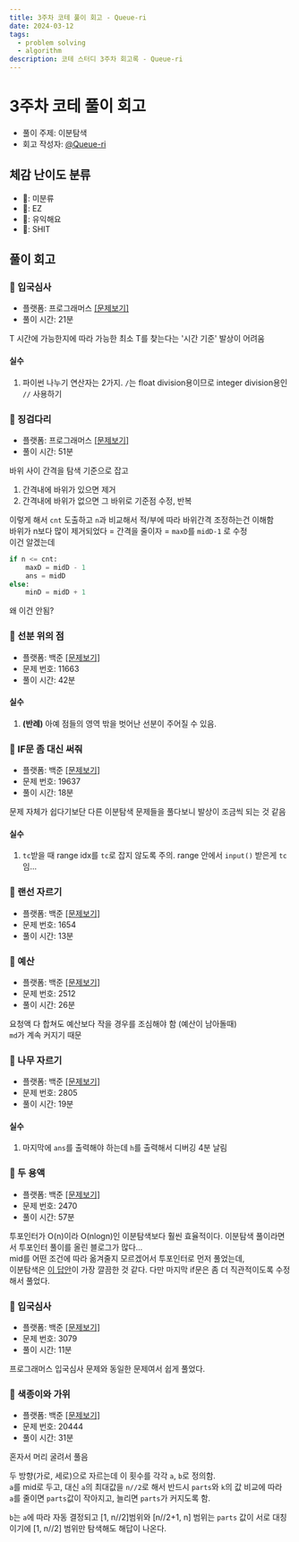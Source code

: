 ```yaml
---
title: 3주차 코테 풀이 회고 - Queue-ri
date: 2024-03-12
tags:
  - problem solving
  - algorithm
description: 코테 스터디 3주차 회고록 - Queue-ri
---
```


# 3주차 코테 풀이 회고
- 풀이 주제: 이분탐색
- 회고 작성자: [@Queue-ri](https://github.com/Queue-ri)

## 체감 난이도 분류
- 💬: 미분류
- 🍰: EZ
- 🔮: 유익해요
- 🐞: SHIT

## 풀이 회고
### 🔮 입국심사
- 플랫폼: 프로그래머스 [[문제보기]](https://school.programmers.co.kr/learn/courses/30/lessons/43238)
- 풀이 시간: 21분

T 시간에 가능한지에 따라 가능한 최소 T를 찾는다는 '시간 기준' 발상이 어려움

#### 실수
1. 파이썬 나누기 연산자는 2가지. `/`는 float division용이므로 integer division용인 `//` 사용하기

### 🔮 징검다리
- 플랫폼: 프로그래머스 [[문제보기]](https://school.programmers.co.kr/learn/courses/30/lessons/43236)
- 풀이 시간: 51분

바위 사이 간격을 탐색 기준으로 잡고

1. 간격내에 바위가 있으면 제거
2. 간격내에 바위가 없으면 그 바위로 기준점 수정, 반복

이렇게 해서 `cnt` 도출하고 `n`과 비교해서 적/부에 따라 바위간격 조정하는건 이해함 </br>
바위가 n보다 많이 제거되었다 = 간격을 줄이자 = `maxD`를 `midD-1` 로 수정 </br>
이건 알겠는데 </br>

```python
if n <= cnt:
    maxD = midD - 1
    ans = midD
else:
    minD = midD + 1
```

왜 이건 안됨?

### 🔮 선분 위의 점
- 플랫폼: 백준 [[문제보기]](https://noj.am/11663)
- 문제 번호: 11663
- 풀이 시간: 42분

#### 실수
1. **(반례)** 아예 점들의 영역 밖을 벗어난 선분이 주어질 수 있음.

### 🍰 IF문 좀 대신 써줘
- 플랫폼: 백준 [[문제보기]](https://noj.am/19637)
- 문제 번호: 19637
- 풀이 시간: 18분

문제 자체가 쉽다기보단 다른 이분탐색 문제들을 풀다보니 발상이 조금씩 되는 것 같음

#### 실수
1. `tc`받을 때 range idx를 `tc`로 잡지 않도록 주의. range 안에서 `input()` 받은게 `tc`임...

### 🍰 랜선 자르기
- 플랫폼: 백준 [[문제보기]](https://noj.am/1654)
- 문제 번호: 1654
- 풀이 시간: 13분

### 🍰 예산
- 플랫폼: 백준 [[문제보기]](https://noj.am/2512)
- 문제 번호: 2512
- 풀이 시간: 26분

요청액 다 합쳐도 예산보다 작을 경우를 조심해야 함 (예산이 남아돌때) </br>
`md`가 계속 커지기 때문

### 🍰 나무 자르기
- 플랫폼: 백준 [[문제보기]](https://noj.am/2805)
- 문제 번호: 2805
- 풀이 시간: 19분

#### 실수
1. 마지막에 `ans`를 출력해야 하는데 `h`를 출력해서 디버깅 4분 날림

### 🔮 두 용액
- 플랫폼: 백준 [[문제보기]](https://noj.am/2470)
- 문제 번호: 2470
- 풀이 시간: 57분

투포인터가 O(n)이라 O(nlogn)인 이분탐색보다 훨씬 효율적이다. 이분탐색 풀이라면서 투포인터 풀이를 올린 블로그가 많다...</br>
mid를 어떤 조건에 따라 옮겨줄지 모르겠어서 투포인터로 먼저 풀었는데,</br>
이분탐색은 [이 답안](https://rh-tn.tistory.com/34)이 가장 깔끔한 것 같다. 다만 마지막 if문은 좀 더 직관적이도록 수정해서 풀었다.

### 🍰 입국심사
- 플랫폼: 백준 [[문제보기]](https://noj.am/3079)
- 문제 번호: 3079
- 풀이 시간: 11분

프로그래머스 입국심사 문제와 동일한 문제여서 쉽게 풀었다.

### 🍰 색종이와 가위
- 플랫폼: 백준 [[문제보기]](https://noj.am/20444)
- 문제 번호: 20444
- 풀이 시간: 31분

혼자서 머리 굴려서 풀음

두 방향(가로, 세로)으로 자르는데 이 횟수를 각각 `a`, `b`로 정의함.</br>
`a`를 mid로 두고, 대신 `a`의 최대값을 `n//2`로 해서 반드시 `parts`와 `k`의 값 비교에 따라</br>
`a`를 줄이면 `parts`값이 작아지고, 늘리면 `parts`가 커지도록 함.

`b`는 `a`에 따라 자동 결정되고 [1, n//2]범위와 [n//2+1, n] 범위는 `parts` 값이 서로 대칭이기에 [1, n//2] 범위만 탐색해도 해답이 나온다.